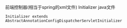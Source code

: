 
前端控制器(相当于spring的xml文件)
Initializer java文件

`Initializer extends AbstractAnnotationConfigDispatcherServletInitializer`
